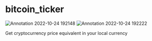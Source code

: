 # bitcoin_ticker

![Annotation 2022-10-24 192148](https://user-images.githubusercontent.com/33007435/197599172-a3c5ba68-e29a-4c9b-ad1b-1e11f7073848.png)
![Annotation 2022-10-24 192222](https://user-images.githubusercontent.com/33007435/197599185-276c960c-b811-4d23-a61a-18d97fd38c8b.png)

Get cryptocurrency price equivalent in your local currency
